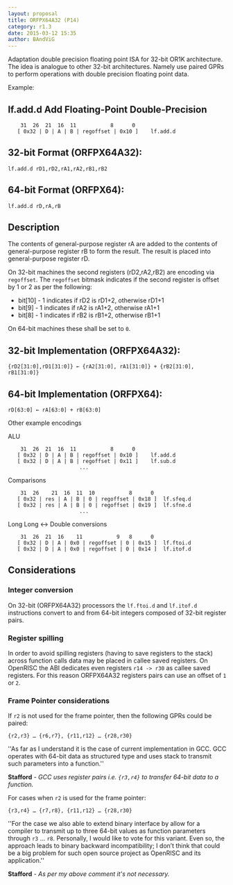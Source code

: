 ```yaml
---
layout: proposal
title: ORFPX64A32 (P14)
category: r1.3
date: 2015-03-12 15:35
author: BAndViG
---
```

Adaptation double precision floating point ISA for 32-bit OR1K architecture.
The idea is analogue to other 32-bit architectures. Namely use paired GPRs to
perform operations with double precision floating point data.

Example:

## lf.add.d Add Floating-Point Double-Precision

```
    31  26  21  16  11           8      0
   [ 0x32 | D | A | B | regoffset | 0x10 ]    lf.add.d
```

## 32-bit Format (ORFPX64A32):

```
lf.add.d rD1,rD2,rA1,rA2,rB1,rB2
```

## 64-bit Format (ORFPX64):

```
lf.add.d rD,rA,rB
```

## Description

The contents of general-purpose register rA are added to the contents of
general-purpose register rB to form the result. The result is placed into
general-purpose register rD.

On 32-bit machines the second registers (rD2,rA2,rB2) are encoding via `regoffset`.
The `regoffset` bitmask indicates if the second register is offset by 1 or 2
as per the following:

- bit[10] - 1 indicates if rD2 is rD1+2, otherwise rD1+1
- bit[9]  - 1 indicates if rA2 is rA1+2, otherwise rA1+1
- bit[8]  - 1 indicates if rB2 is rB1+2, otherwise rB1+1

On 64-bit machines these shall be set to `0`.

## 32-bit Implementation (ORFPX64A32):

```
{rD2[31:0],rD1[31:0]} ← {rA2[31:0], rA1[31:0]} + {rB2[31:0], rB1[31:0]}
```

## 64-bit Implementation (ORFPX64):

```
rD[63:0] ← rA[63:0] + rB[63:0]
```


Other example encodings

ALU

```
    31  26  21  16  11           8      0
   [ 0x32 | D | A | B | regoffset | 0x10 ]    lf.add.d
   [ 0x32 | D | A | B | regoffset | 0x11 ]    lf.sub.d
                       ...
```

Comparisons

```
    31  26    21  16  11  10           8      0
   [ 0x32 | res | A | B | 0 | regoffset | 0x18 ]  lf.sfeq.d
   [ 0x32 | res | A | B | 0 | regoffset | 0x19 ]  lf.sfne.d
                       ...
```

Long Long <-> Double conversions

```
    31  26  21  16    11           9   8      0
   [ 0x32 | D | A | 0x0 | regoffset | 0 | 0x15 ]  lf.ftoi.d
   [ 0x32 | D | A | 0x0 | regoffset | 0 | 0x14 ]  lf.itof.d
```

## Considerations

### Integer conversion

On 32-bit (ORFPX64A32) processors the `lf.ftoi.d` and `lf.itof.d` instructions
convert to and from 64-bit integers composed of 32-bit register pairs.

### Register spilling

In order to avoid spilling registers (having to save registers to the stack)
across function calls data may be placed in callee saved registers.  On
OpenRISC the ABI dedicates even registers `r14 -> r30` as callee saved
registers.  For this reason ORFPX64A32 registers pairs can use an offset of `1`
or `2`.

### Frame Pointer considerations

If `r2` is not used for the frame pointer, then the following GPRs could be paired:

`{r2,r3} … {r6,r7}, {r11,r12} … {r28,r30}`

''As far as I understand it is the case of current implementation in GCC. GCC
operates with 64-bit data as structured type and uses stack to transmit such
parameters into a function.''

**Stafford** - *GCC uses register pairs i.e. `{r3,r4}` to transfer 64-bit data
to a function.*

For cases when `r2` is used for the frame pointer:
```
{r3,r4} … {r7,r8}, {r11,r12} … {r28,r30}
```

''For the case we also able to extend binary interface by allow for a compiler
to transmit up to three 64-bit values as function parameters through `r3` … `r8`.
Personally, I would like to vote for this variant. Even so, the approach leads
to binary backward incompatibility; I don’t think that could be a big problem
for such open source project as OpenRISC and its application.''

**Stafford** - *As per my above comment it's not necessary.*
